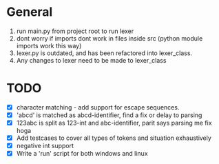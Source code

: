 # General
1. run main.py from project root to run lexer
2. dont worry if imports dont work in files inside src (python module imports work this way)
3. lexer.py is outdated, and has been refactored into lexer_class.
4. Any changes to lexer need to be made to lexer_class


# TODO
- [x] character matching - add support for escape sequences.
- [x] 'abcd' is matched as abcd-identifier, find a fix or delay to parsing
- [x] 123abc is split as 123-int and abc-identifier, parit says parsing me fix hoga
- [x] Add testcases to cover all types of tokens and situation exhaustively
- [x] negative int support
- [x] Write a 'run' script for both windows and linux